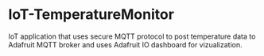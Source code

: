 # IoT-TemperatureMonitor
IoT application that uses secure MQTT protocol to post temperature data to Adafruit MQTT broker and uses Adafruit IO dashboard for vizualization.
